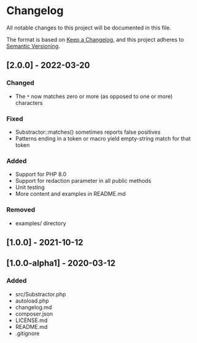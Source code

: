 # Changelog
All notable changes to this project will be documented in this file.

The format is based on [Keep a Changelog](https://keepachangelog.com/en/1.0.0/),
and this project adheres to [Semantic Versioning](https://semver.org/spec/v2.0.0.html).

## [2.0.0] - 2022-03-20

### Changed
- The `*` now matches zero or more (as opposed to one or more) characters

### Fixed
- Substractor::matches() sometimes reports false positives
- Patterns ending in a token or macro yield empty-string match for that token 

### Added
- Support for PHP 8.0
- Support for redaction parameter in all public methods
- Unit testing
- More content and examples in README.md

### Removed
- examples/ directory

## [1.0.0] - 2021-10-12

## [1.0.0-alpha1] - 2020-03-12

### Added
- src/Substractor.php
- autoload.php
- changelog.md
- composer.json
- LICENSE.md
- README.md
- .gitignore
